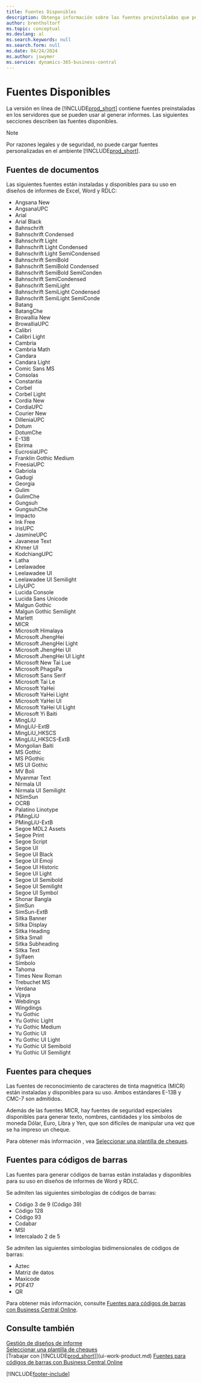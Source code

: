 ```yaml
---
title: Fuentes Disponibles
description: Obtenga información sobre las fuentes preinstaladas que puede utilizar para sus informes externos.
author: brentholtorf
ms.topic: conceptual
ms.devlang: al
ms.search.keywords: null
ms.search.form: null
ms.date: 04/24/2024
ms.author: jswymer
ms.service: dynamics-365-business-central
---
```

# <a name="available-fonts"></a>Fuentes Disponibles

La versión en línea de [!INCLUDE[prod_short](includes/prod_short.md)] contiene fuentes preinstaladas en los servidores que se pueden usar al generar informes. Las siguientes secciones describen las fuentes disponibles.

> [!NOTE]
> Por razones legales y de seguridad, no puede cargar fuentes personalizadas en el ambiente [!INCLUDE[prod_short](includes/prod_short.md)].

## <a name="document-fonts"></a>Fuentes de documentos

Las siguientes fuentes están instaladas y disponibles para su uso en diseños de informes de Excel, Word y RDLC:
 
* Angsana New
* AngsanaUPC
* Arial
* Arial Black
* Bahnschrift
* Bahnschrift Condensed
* Bahnschrift Light
* Bahnschrift Light Condensed
* Bahnschrift Light SemiCondensed
* Bahnschrift SemiBold
* Bahnschrift SemiBold Condensed
* Bahnschrift SemiBold SemiConden
* Bahnschrift SemiCondensed
* Bahnschrift SemiLight
* Bahnschrift SemiLight Condensed
* Bahnschrift SemiLight SemiConde
* Batang
* BatangChe
* Browallia New
* BrowalliaUPC
* Calibri
* Calibri Light
* Cambria
* Cambria Math
* Candara
* Candara Light
* Comic Sans MS
* Consolas
* Constantia
* Corbel
* Corbel Light
* Cordia New
* CordiaUPC
* Courier New
* DilleniaUPC
* Dotum
* DotumChe
* E-13B
* Ebrima
* EucrosiaUPC
* Franklin Gothic Medium
* FreesiaUPC
* Gabriola
* Gadugi
* Georgia
* Gulim
* GulimChe
* Gungsuh
* GungsuhChe
* Impacto
* Ink Free
* IrisUPC
* JasmineUPC
* Javanese Text
* Khmer UI
* KodchiangUPC
* Latha
* Leelawadee
* Leelawadee UI
* Leelawadee UI Semilight
* LilyUPC
* Lucida Console
* Lucida Sans Unicode
* Malgun Gothic
* Malgun Gothic Semilight
* Marlett
* MICR
* Microsoft Himalaya
* Microsoft JhengHei
* Microsoft JhengHei Light
* Microsoft JhengHei UI
* Microsoft JhengHei UI Light
* Microsoft New Tai Lue
* Microsoft PhagsPa
* Microsoft Sans Serif
* Microsoft Tai Le
* Microsoft YaHei
* Microsoft YaHei Light
* Microsoft YaHei UI
* Microsoft YaHei UI Light
* Microsoft Yi Baiti
* MingLiU
* MingLiU-ExtB
* MingLiU_HKSCS
* MingLiU_HKSCS-ExtB
* Mongolian Baiti
* MS Gothic
* MS PGothic
* MS UI Gothic
* MV Boli
* Myanmar Text
* Nirmala UI
* Nirmala UI Semilight
* NSimSun
* OCRB
* Palatino Linotype
* PMingLiU
* PMingLiU-ExtB
* Segoe MDL2 Assets
* Segoe Print
* Segoe Script
* Segoe UI
* Segoe UI Black
* Segoe UI Emoji
* Segoe UI Historic
* Segoe UI Light
* Segoe UI Semibold
* Segoe UI Semilight
* Segoe UI Symbol
* Shonar Bangla
* SimSun
* SimSun-ExtB
* Sitka Banner
* Sitka Display
* Sitka Heading
* Sitka Small
* Sitka Subheading
* Sitka Text
* Sylfaen
* Símbolo
* Tahoma
* Times New Roman
* Trebuchet MS
* Verdana
* Vijaya
* Webdings
* Wingdings
* Yu Gothic
* Yu Gothic Light
* Yu Gothic Medium
* Yu Gothic UI
* Yu Gothic UI Light
* Yu Gothic UI Semibold
* Yu Gothic UI Semilight

## <a name="fonts-for-checks"></a>Fuentes para cheques

Las fuentes de reconocimiento de caracteres de tinta magnética (MICR) están instaladas y disponibles para su uso. Ambos estándares E-13B y CMC-7 son admitidos.  

Además de las fuentes MICR, hay fuentes de seguridad especiales disponibles para generar texto, nombres, cantidades y los símbolos de moneda Dólar, Euro, Libra y Yen, que son difíciles de manipular una vez que se ha impreso un cheque.  

Para obtener más información , vea [Seleccionar una plantilla de cheques](finance-how-define-check-layouts.md).  

## <a name="fonts-for-barcodes"></a>Fuentes para códigos de barras
Las fuentes para generar códigos de barras están instaladas y disponibles para su uso en diseños de informes de Word y RDLC.

Se admiten las siguientes simbologías de códigos de barras:
* Código 3 de 9 (Código 39)
* Código 128
* Código 93
* Codabar
* MSI
* Intercalado 2 de 5

Se admiten las siguientes simbologías bidimensionales de códigos de barras:
* Aztec
* Matriz de datos
* Maxicode
* PDF417
* QR

Para obtener más información, consulte [Fuentes para códigos de barras con Business Central Online](/dynamics365/business-central/dev-itpro/developer/devenv-report-barcode-fonts).

## <a name="see-also"></a>Consulte también

[Gestión de diseños de informe](ui-manage-report-layouts.md)  
[Seleccionar una plantilla de cheques](finance-how-define-check-layouts.md)  
[Trabajar con [!INCLUDE[prod_short](includes/prod_short.md)]](ui-work-product.md)
[Fuentes para códigos de barras con Business Central Online](/dynamics365/business-central/dev-itpro/developer/devenv-report-barcode-fonts)

[!INCLUDE[footer-include](includes/footer-banner.md)]
